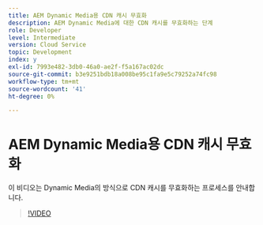 ```yaml
---
title: AEM Dynamic Media용 CDN 캐시 무효화
description: AEM Dynamic Media에 대한 CDN 캐시를 무효화하는 단계
role: Developer
level: Intermediate
version: Cloud Service
topic: Development
index: y
exl-id: 7993e482-3db0-46a0-ae2f-f5a167ac02dc
source-git-commit: b3e9251bdb18a008be95c1fa9e5c79252a74fc98
workflow-type: tm+mt
source-wordcount: '41'
ht-degree: 0%

---
```


# AEM Dynamic Media용 CDN 캐시 무효화

이 비디오는 Dynamic Media의 방식으로 CDN 캐시를 무효화하는 프로세스를 안내합니다.

>[!VIDEO](https://video.tv.adobe.com/v/335457?quality=12&learn=on)
